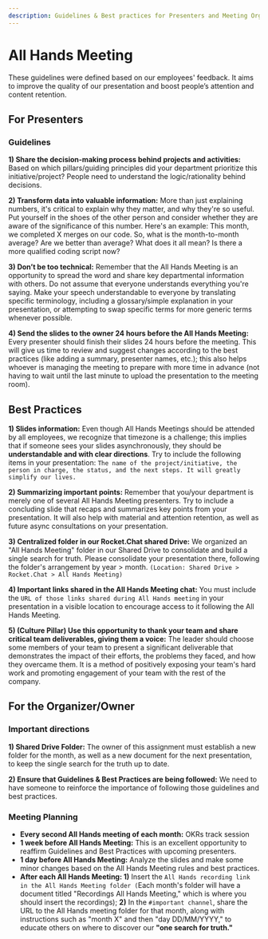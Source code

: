 ```yaml
---
description: Guidelines & Best practices for Presenters and Meeting Organizers
---
```


# All Hands Meeting

These guidelines were defined based on our employees' feedback. It aims to improve the quality of our presentation and boost people’s attention and content retention.

## For Presenters

### Guidelines&#x20;

**1) Share the decision-making process behind projects and activities:** Based on which pillars/guiding principles did your department prioritize this initiative/project? People need to understand the logic/rationality behind decisions.

**2) Transform data into valuable information:** More than just explaining numbers, it's critical to explain why they matter, and why they're so useful. Put yourself in the shoes of the other person and consider whether they are aware of the significance of this number. Here's an example: This month, we completed X merges on our code. So, what is the month-to-month average? Are we better than average? What does it all mean? Is there a more qualified coding script now?

**3) Don’t be too technical:** Remember that the All Hands Meeting is an opportunity to spread the word and share key departmental information with others. Do not assume that everyone understands everything you're saying. Make your speech understandable to everyone by translating specific terminology, including a glossary/simple explanation in your presentation, or attempting to swap specific terms for more generic terms whenever possible.

&#x20;**4) Send the slides to the owner 24 hours before the All Hands Meeting:** Every presenter should finish their slides 24 hours before the meeting. This will give us time to review and suggest changes according to the best practices (like adding a summary, presenter names, etc.); this also helps whoever is managing the meeting to prepare with more time in advance (not having to wait until the last minute to upload the presentation to the meeting room).    &#x20;

## **Best Practices**

**1) Slides information:** Even though All Hands Meetings should be attended by all employees, we recognize that timezone is a challenge; this implies that if someone sees your slides asynchronously, they should be **understandable and with clear directions**. Try to include the following items in your presentation: `The name of the project/initiative, the person in charge, the status, and the next steps. It will greatly simplify our lives.`

**2) Summarizing important points:** Remember that you/your department is merely one of several All Hands Meeting presenters. Try to include a concluding slide that recaps and summarizes key points from your presentation. It will also help with material and attention retention, as well as future async consultations on your presentation.

**3) Centralized folder in our Rocket.Chat shared Drive:** We organized an "All Hands Meeting" folder in our Shared Drive to consolidate and build a single search for truth. Please consolidate your presentation there, following the folder's arrangement by year > month. `(Location: Shared Drive > Rocket.Chat > All Hands Meeting)`

**4) Important links shared in the All Hands Meeting chat:** You must include the `URL of those links shared during All Hands meeting` in your presentation in a visible location to encourage access to it following the All Hands Meeting.

**5) (Culture Pillar) Use this opportunity to thank your team and share critical team deliverables, giving them a voice:** The leader should choose some members of your team to present a significant deliverable that demonstrates the impact of their efforts, the problems they faced, and how they overcame them. It is a method of positively exposing your team's hard work and promoting engagement of your team with the rest of the company.

## For the Organizer/Owner

### Important directions

**1) Shared Drive Folder:** The owner of this assignment must establish a new folder for the month, as well as a new document for the next presentation, to keep the single search for the truth up to date.

**2) Ensure that Guidelines & Best Practices are being followed:** We need to have someone to reinforce the importance of following those guidelines and best practices.&#x20;

### Meeting Planning

* **Every second All Hands meeting of each month:** OKRs track session
* **1 week before All Hands Meeting:** This is an excellent opportunity to reaffirm Guidelines and Best Practices with upcoming presenters.
* **1 day before All Hands Meeting:** Analyze the slides and make some minor changes based on the All Hands Meeting rules and best practices.
* **After each All Hands Meeting: 1)** Insert the `All Hands recording link in the All Hands Meeting folder (`Each month's folder will have a document titled "Recordings All Hands Meeting," which is where you should insert the recordings); **2)** In the `#important channel`, share the URL to the All Hands meeting folder for that month, along with instructions such as "month X" and then "day DD/MM/YYYY," to educate others on where to discover our **"one search for truth."**&#x20;
